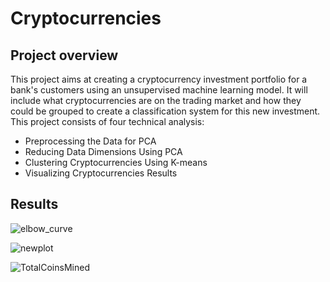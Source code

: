 # Cryptocurrencies
## Project overview
This project aims at creating a cryptocurrency investment portfolio for a bank's customers using an unsupervised machine learning model. 
It will include what cryptocurrencies are on the trading market and how they could be grouped to create a classification system for this new investment.
This project consists of four technical analysis: 
- Preprocessing the Data for PCA
- Reducing Data Dimensions Using PCA
- Clustering Cryptocurrencies Using K-means
- Visualizing Cryptocurrencies Results

## Results

![elbow_curve](https://user-images.githubusercontent.com/104603046/193972098-cf8445ee-e064-453a-b793-adc36ab678e5.png)

![newplot](https://user-images.githubusercontent.com/104603046/193972108-23a234fd-9e9e-40a0-ae2e-63e9ae885d8c.png)

![TotalCoinsMined](https://user-images.githubusercontent.com/104603046/193972103-e1146fdc-231b-49f6-9f43-e7b931bdb47f.png)
